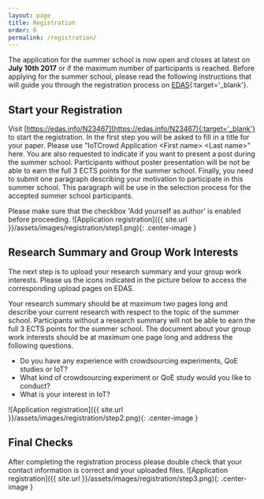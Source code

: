 ```yaml
---
layout: page
title: Registration 
order: 6
permalink: /registration/
---
```

The application for the summer school is now open and closes at latest on **July 10th 2017** or if the maximum number of participants is reached. 
Before applying for the summer school, please read the following instructions that will guide you through the registration process on [EDAS](https://edas.info/N23467){:target='_blank'}.

## Start your Registration
Visit [https://edas.info/N23467](https://edas.info/N23467){:target='_blank'} to start the registration.
In the first step you will be asked to fill in a title for your paper.
Please use "IoTCrowd Application &lt;First name&gt; &lt;Last name&gt;" here.
You are also requested to indicate if you want to present a post during the summer school.
Participants without poster presentation will be not be able to earn the full 3 ECTS points for the summer school.
Finally, you need to submit one paragraph describing your motivation to participate in this summer school.
This paragraph will be use in the selection process for the accepted summer school participants.

Please make sure that the checkbox 'Add yourself as author' is enabled before proceeding.
![Application registration]({{ site.url }}/assets/images/registration/step1.png){: .center-image }


## Research Summary and Group Work Interests
The next step is to upload your research summary and your group work interests.
Please us the icons indicated in the picture below to access the corresponding upload pages on EDAS.

Your research summary should be at maximum two pages long and describe your current research with respect to the topic of the summer school.
Participants without a research summary will not be able to earn the full 3 ECTS points for the summer school.
The document about your group work interests should be at maximum one page long and address the following questions.
* Do you have any experience with crowdsourcing experiments, QoE studies or IoT?
* What kind of crowdsourcing experiment or QoE study would you like to conduct?
* What is your interest in IoT?

![Application registration]({{ site.url }}/assets/images/registration/step2.png){: .center-image }

## Final Checks
After completing the registration process please double check that your contact information is correct and your uploaded files.
![Application registration]({{ site.url }}/assets/images/registration/step3.png){: .center-image }
